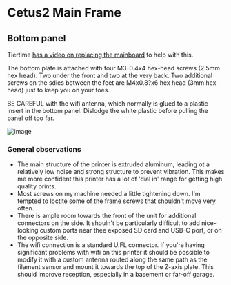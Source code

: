 # Cetus2 Main Frame

## Bottom panel

Tiertime [has a video on replacing the mainboard](https://www.youtube.com/watch?v=QO8WDFXOkRM) to help with this.

The bottom plate is attached with four M3-0.4x4 hex-head screws (2.5mm hex head). Two under the front and two at the very back. Two additional screws on the sdies between the feet are M4x0.8?x6 hex head (3mm hex head) just to keep you on your toes.

BE CAREFUL with the wifi antenna, which normally is glued to a plastic insert in the bottom panel. Dislodge the white plastic before pulling the panel off too far.

![image](https://user-images.githubusercontent.com/1441553/216920130-0b50557a-3ee6-4e3e-b864-99c7a3c607b8.png)


### General observations

* The main structure of the printer is extruded aluminum, leading ot a relatively low noise and strong structure to prevent vibration. This makes me more confident this printer has a lot of 'dial in' range for getting high quality prints.
* Most screws on my machine needed a little tightening down. I'm tempted to loctite some of the frame screws that shouldn't move very often.
* There is ample room towards the front of the unit for additional connectors on the side. It shouln't be particularly difficult to add nice-looking custom ports near thee exposed SD card and USB-C port, or on the opposite side.
* The wifi connection is a standard U.FL connector. If you're having significant problems with wifi on this printer it should be possible to modify it with a custom antenna routed along the same path as the filament sensor and mount it towards the top of the Z-axis plate. This should improve reception, especially in a basement or far-off garage.


